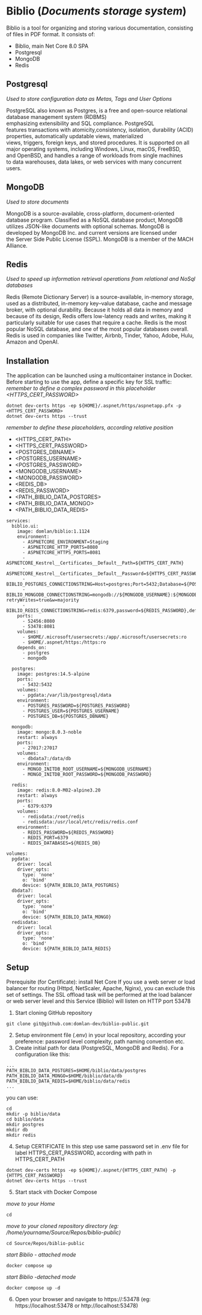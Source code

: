 # Biblio (*Documents storage system*)

Biblio is a tool for organizing and storing various documentation, consisting of files in PDF format. It consists of:
- Biblio, main Net Core 8.0 SPA
- Postgresql
- MongoDB
- Redis

## Postgresql
*Used to store configuration data as Metas, Tags and User Options*

PostgreSQL also known as Postgres, is a free and open-source relational database management system (RDBMS) emphasizing extensibility and SQL compliance. PostgreSQL features transactions with atomicity,consistency, isolation, durability (ACID) properties, automatically updatable views, materialized views, triggers, foreign keys, and stored procedures. It is supported on all major operating systems, including Windows, Linux, macOS, FreeBSD, and OpenBSD, and handles a range of workloads from single machines to data warehouses, data lakes, or web services with many concurrent users.

## MongoDB
*Used to store documents*

MongoDB is a source-available, cross-platform, document-oriented database program. Classified as a NoSQL database product, MongoDB utilizes JSON-like documents with optional schemas. MongoDB is developed by MongoDB Inc. and current versions are licensed under the Server Side Public License (SSPL). MongoDB is a member of the MACH Alliance.

## Redis
*Used to speed up information retrieval operations from relational and NoSql databases*

Redis (Remote Dictionary Server) is a source-available, in-memory storage, used as a distributed, in-memory key–value database, cache and message broker, with optional durability. Because it holds all data in memory and because of its design, Redis offers low-latency reads and writes, making it particularly suitable for use cases that require a cache. Redis is the most popular NoSQL database, and one of the most popular databases overall. Redis is used in companies like Twitter, Airbnb, Tinder, Yahoo, Adobe, Hulu, Amazon and OpenAI.

## Installation
The application can be launched using a multicontainer instance in Docker. Before starting to use the app, define a specific key for SSL traffic:
*remember to define a complex password in this placeholder <HTTPS_CERT_PASSWORD>*
```
dotnet dev-certs https -ep ${HOME}/.aspnet/https/aspnetapp.pfx -p <HTTPS_CERT_PASSWORD>
dotnet dev-certs https --trust
```
*remember to define these placeholders, according relative position*
- <HTTPS_CERT_PATH>
- <HTTPS_CERT_PASSWORD>
- <POSTGRES_DBNAME>
- <POSTGRES_USERNAME>
- <POSTGRES_PASSWORD>
- <MONGODB_USERNAME>
- <MONGODB_PASSWORD>
- <REDIS_DB>
- <REDIS_PASSWORD>
- <PATH_BIBLIO_DATA_POSTGRES>
- <PATH_BIBLIO_DATA_MONGO>
- <PATH_BIBLIO_DATA_REDIS>

```
services:
  biblio.ui:
    image: domlan/biblio:1.1124
    environment:      
      - ASPNETCORE_ENVIRONMENT=Staging
      - ASPNETCORE_HTTP_PORTS=8080
      - ASPNETCORE_HTTPS_PORTS=8081      
      - ASPNETCORE_Kestrel__Certificates__Default__Path=${HTTPS_CERT_PATH}
      - ASPNETCORE_Kestrel__Certificates__Default__Password=${HTTPS_CERT_PASSWORD}
      - BIBLIO_POSTGRES_CONNECTIONSTRING=Host=postgres;Port=5432;Database=${POSTGRES_DBNAME};Username=${POSTGRES_USERNAME};Password=${POSTGRES_PASSWORD};
      - BIBLIO_MONGODB_CONNECTIONSTRING=mongodb://${MONGODB_USERNAME}:${MONGODB_PASSWORD}@mongodb:27017/?retryWrites=true&w=majority
      - BIBLIO_REDIS_CONNECTIONSTRING=redis:6379,password=${REDIS_PASSWORD},defaultDatabase=${REDIS_DB},ssl=false,connectTimeout=10000,connectRetry=2"
    ports:
      - 52456:8080
      - 53478:8081
    volumes:
      - $HOME/.microsoft/usersecrets:/app/.microsoft/usersecrets:ro
      - $HOME/.aspnet/https:/https:ro
    depends_on:
      - postgres
      - mongodb
  
  postgres:
    image: postgres:14.5-alpine
    ports:
      - 5432:5432
    volumes:
      - pgdata:/var/lib/postgresql/data
    environment:
      - POSTGRES_PASSWORD=${POSTGRES_PASSWORD}
      - POSTGRES_USER=${POSTGRES_USERNAME}
      - POSTGRES_DB=${POSTGRES_DBNAME}

  mongodb:
    image: mongo:8.0.3-noble
    restart: always
    ports:
      - 27017:27017
    volumes:
      - dbdata7:/data/db
    environment:
      - MONGO_INITDB_ROOT_USERNAME=${MONGODB_USERNAME}
      - MONGO_INITDB_ROOT_PASSWORD=${MONGODB_PASSWORD}

  redis:
    image: redis:8.0-M02-alpine3.20
    restart: always
    ports:
      - 6379:6379
    volumes:
      - redisdata:/root/redis
      - redisdata:/usr/local/etc/redis/redis.conf
    environment:
      - REDIS_PASSWORD=${REDIS_PASSWORD}
      - REDIS_PORT=6379
      - REDIS_DATABASES=${REDIS_DB}

volumes:
  pgdata:
    driver: local
    driver_opts:
      type: 'none'
      o: 'bind'
      device: ${PATH_BIBLIO_DATA_POSTGRES}
  dbdata7:
    driver: local
    driver_opts:
      type: 'none'
      o: 'bind'
      device: ${PATH_BIBLIO_DATA_MONGO}
  redisdata:
    driver: local
    driver_opts:
      type: 'none'
      o: 'bind'
      device: ${PATH_BIBLIO_DATA_REDIS}
```

## Setup
Prerequisite (for Certificate): install Net Core
If you use a web server or load balancer for routing (Httpd, NetScaler, Apache, Nginx), you can exclude this set of settings. The SSL offload task will be performed at the load balancer or web server level and this Service (Biblio) will listen on HTTP port 53478
1) Start cloning GitHub repository
```
git clone git@github.com:domlan-dev/biblio-public.git
```
2) Setup environment file (.env) in your local repository, according your preference: password level complexity, path naming convention etc.
3) Create initial path for data (PostgreSQL, MongoDB and Redis). For a configuration like this:
```
...
PATH_BIBLIO_DATA_POSTGRES=$HOME/biblio/data/postgres
PATH_BIBLIO_DATA_MONGO=$HOME/biblio/data/db
PATH_BIBLIO_DATA_REDIS=$HOME/biblio/data/redis
...
```
you can use:
```
cd
mkdir -p biblio/data
cd biblio/data
mkdir postgres
mkdir db
mkdir redis
```
4) Setup CERTIFICATE
In this step use same password set in .env file for label HTTPS_CERT_PASSWORD, according with path in HTTPS_CERT_PATH
```
dotnet dev-certs https -ep ${HOME}/.aspnet/{HTTPS_CERT_PATH} -p {HTTPS_CERT_PASSWORD}
dotnet dev-certs https --trust
```
5) Start stack vith Docker Compose

*move to your Home*
```
cd 
```

*move to your cloned repository directory (eg: /home/yourname/Source/Repos/biblio-public)*
```
cd Source/Repos/biblio-public
```

*start Biblio - attached mode*
```
docker compose up
```

*start Biblio -detached mode*
```
docker compose up -d
```

6) Open your browser and navigate to https://<yourMachineIp>:53478 (eg: https://localhost:53478 or http://localhost:53478)